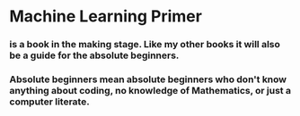 # Machine Learning Primer
### is a book in the making stage. Like my other books it will also be a guide for the absolute beginners.
### Absolute beginners mean absolute beginners who don't know anything about coding, no knowledge of Mathematics, or just a computer literate.
